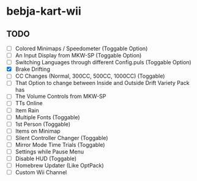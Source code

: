 # bebja-kart-wii
## TODO
- [ ] Colored Minimaps / Speedometer (Toggable Option)
- [ ] An Input Display from MKW-SP (Toggable Option)
- [ ] Switching Languages through different Config.puls (Toggable Option)
- [x] Brake Drifting
- [ ] CC Changes (Normal, 300CC, 500CC, 1000CC) (Toggable)
- [ ] That Option to change between Inside and Outside Drift Variety Pack has
- [ ] The Volume Controls from MKW-SP
- [ ] TTs Online
- [ ] Item Rain
- [ ] Multiple Fonts (Toggable)
- [ ] 1st Person (Toggable)
- [ ] Items on Minimap
- [ ] Silent Controller Changer (Toggable)
- [ ] Mirror Mode Time Trials (Toggable)
- [ ] Settings while Pause Menu
- [ ] Disable HUD (Toggable)
- [ ] Homebrew Updater (Like OptPack)
- [ ] Custom Wii Channel

